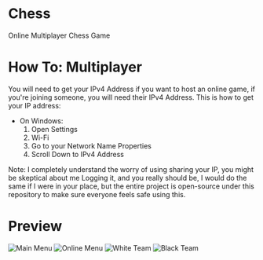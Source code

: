# Chess
Online Multiplayer Chess Game

# How To: Multiplayer
You will need to get your IPv4 Address if you want to host an online game, if you're joining someone, you will need their IPv4 Address. This is how to get your IP address:
* On Windows:
    1. Open Settings
    2. Wi-Fi
    3. Go to your Network Name Properties
    4. Scroll Down to IPv4 Address

Note: I completely understand the worry of using sharing your IP, you might be skeptical about me Logging it, and you really should be, I would do the same if I were in your place, but the entire project is open-source under this repository to make sure everyone feels safe using this.

# Preview
![Main Menu](https://i.imgur.com/V6pE75C.png)
![Online Menu](https://i.imgur.com/AayRmYc.png)
![White Team](https://i.imgur.com/QDFslUU.png)
![Black Team](https://i.imgur.com/A2K2kZb.png)


